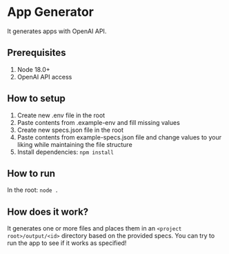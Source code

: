 # App Generator

It generates apps with OpenAI API.

## Prerequisites

1. Node 18.0+
2. OpenAI API access

## How to setup

1. Create new .env file in the root
2. Paste contents from .example-env and fill missing values
3. Create new specs.json file in the root
4. Paste contents from example-specs.json file and change values to your liking while maintaining the file structure
5. Install dependencies: `npm install`

## How to run

In the root: `node .`

## How does it work?

It generates one or more files and places them in an `<project root>/output/<id>` directory based on the provided specs. You can try to run the app to see if it works as specified!
